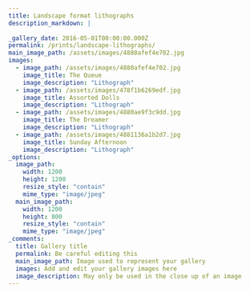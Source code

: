 ```yaml
---
title: Landscape format lithographs
description_markdown: |
    
_gallery_date: 2016-05-01T00:00:00.000Z
permalink: /prints/landscape-lithographs/
main_image_path: /assets/images/4880afef4e702.jpg
images:
  - image_path: /assets/images/4880afef4e702.jpg
    image_title: The Queue
    image_description: "Lithograph"
  - image_path: /assets/images/478f1b6269edf.jpg
    image_title: Assorted Dolls
    image_description: "Lithograph"
  - image_path: /assets/images/4880ae9f3c9dd.jpg
    image_title: The Dreamer
    image_description: "Lithograph"
  - image_path: /assets/images/4881136a1b2d7.jpg
    image_title: Sunday Afternoon
    image_description: "Lithograph"
_options:
  image_path:
    width: 1200
    height: 1200
    resize_style: "contain"
    mime_type: "image/jpeg"
  main_image_path:
    width: 1200
    height: 800
    resize_style: "contain"
    mime_type: "image/jpeg"
_comments:
  title: Gallery title
  permalink: Be careful editing this
  main_image_path: Image used to represent your gallery
  images: Add and edit your gallery images here
  image_description: May only be used in the close up of an image
---
```


